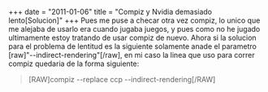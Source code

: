 +++
date = "2011-01-06"
title = "Compiz y Nvidia demasiado lento[Solucion]"
+++
Pues me puse a checar otra vez compiz, lo unico que me alejaba de usarlo era cuando jugaba juegos, y pues como no he jugado ultimamente estoy tratando de usar compiz de nuevo. Ahora si la solucion para el problema de lentitud es la siguiente solamente anade el parametro [raw]"--indirect-rendering"[/raw], en mi caso la linea que uso para correr compiz quedaria de la forma siguiente:

> [RAW]compiz --replace ccp --indirect-rendering[/RAW]
